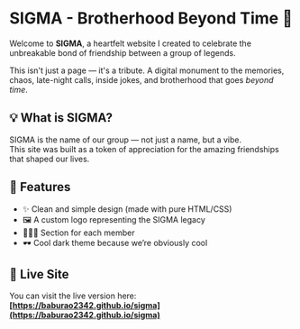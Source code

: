 # SIGMA - Brotherhood Beyond Time 🌌

Welcome to **SIGMA**, a heartfelt website I created to celebrate the unbreakable bond of friendship between a group of legends.

This isn't just a page — it's a tribute. A digital monument to the memories, chaos, late-night calls, inside jokes, and brotherhood that goes *beyond time*.

## 💡 What is SIGMA?

SIGMA is the name of our group — not just a name, but a vibe.  
This site was built as a token of appreciation for the amazing friendships that shaped our lives.

## 🎉 Features

- ✨ Clean and simple design (made with pure HTML/CSS)
- 🖼️ A custom logo representing the SIGMA legacy
- 🧑‍🤝‍🧑 Section for each member 
- 🕶️ Cool dark theme because we’re obviously cool

## 🔗 Live Site

You can visit the live version here:  
**[https://baburao2342.github.io/sigma](https://baburao2342.github.io/sigma)**

